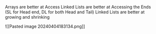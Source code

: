Arrays are better at Access
Linked Lists are better at Accessing the Ends (SL for Head end, DL for both Head and Tail)
Linked Lists are better at growing and shrinking

![[Pasted image 20240404183134.png]]